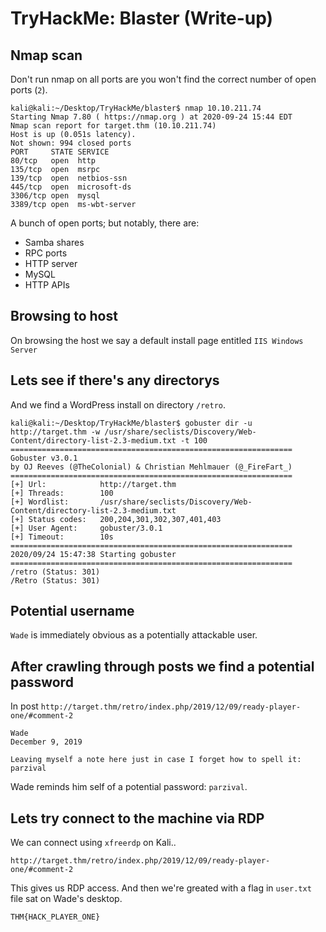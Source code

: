 # TryHackMe: Blaster (Write-up)

## Nmap scan

Don't run nmap on all ports are you won't find the correct number of open ports (`2`).

```shell
kali@kali:~/Desktop/TryHackMe/blaster$ nmap 10.10.211.74
Starting Nmap 7.80 ( https://nmap.org ) at 2020-09-24 15:44 EDT
Nmap scan report for target.thm (10.10.211.74)
Host is up (0.051s latency).
Not shown: 994 closed ports
PORT     STATE SERVICE
80/tcp   open  http
135/tcp  open  msrpc
139/tcp  open  netbios-ssn
445/tcp  open  microsoft-ds
3306/tcp open  mysql
3389/tcp open  ms-wbt-server
```

A bunch of open ports; but notably, there are:
- Samba shares
- RPC ports
- HTTP server
- MySQL
- HTTP APIs

## Browsing to host

On browsing the host we say a default install page entitled `IIS Windows Server`

## Lets see if there's any directorys

And we find a WordPress install on directory `/retro`.

```
kali@kali:~/Desktop/TryHackMe/blaster$ gobuster dir -u http://target.thm -w /usr/share/seclists/Discovery/Web-Content/directory-list-2.3-medium.txt -t 100
===============================================================
Gobuster v3.0.1
by OJ Reeves (@TheColonial) & Christian Mehlmauer (@_FireFart_)
===============================================================
[+] Url:            http://target.thm
[+] Threads:        100
[+] Wordlist:       /usr/share/seclists/Discovery/Web-Content/directory-list-2.3-medium.txt
[+] Status codes:   200,204,301,302,307,401,403
[+] User Agent:     gobuster/3.0.1
[+] Timeout:        10s
===============================================================
2020/09/24 15:47:38 Starting gobuster
===============================================================
/retro (Status: 301)
/Retro (Status: 301)
```

## Potential username

`Wade` is immediately obvious as a potentially attackable user.

## After crawling through posts we find a potential password

In post `http://target.thm/retro/index.php/2019/12/09/ready-player-one/#comment-2`

```
Wade
December 9, 2019

Leaving myself a note here just in case I forget how to spell it: parzival  
```

Wade reminds him self of a potential password: `parzival`.

## Lets try connect to the machine via RDP

We can connect using `xfreerdp`  on Kali..

```
http://target.thm/retro/index.php/2019/12/09/ready-player-one/#comment-2
```

This gives us RDP access. And then we're greated with a flag in `user.txt` file sat on Wade's desktop.

```
THM{HACK_PLAYER_ONE}
```

